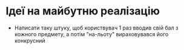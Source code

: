 # Ідеї на майбутню реалізацію

- Написати таку штуку, щоб користвувач 1 раз вводив свій бал з кожного предмету, а потім "на-льоту" вираховувався його конкрусний
